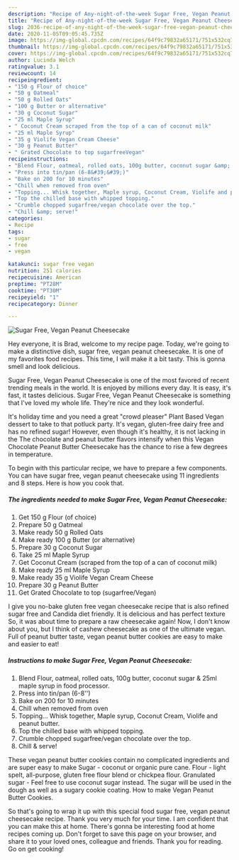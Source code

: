 ```yaml
---
description: "Recipe of Any-night-of-the-week Sugar Free, Vegan Peanut Cheesecake"
title: "Recipe of Any-night-of-the-week Sugar Free, Vegan Peanut Cheesecake"
slug: 2036-recipe-of-any-night-of-the-week-sugar-free-vegan-peanut-cheesecake
date: 2020-11-05T09:05:45.735Z
image: https://img-global.cpcdn.com/recipes/64f9c79832a65171/751x532cq70/sugar-free-vegan-peanut-cheesecake-recipe-main-photo.jpg
thumbnail: https://img-global.cpcdn.com/recipes/64f9c79832a65171/751x532cq70/sugar-free-vegan-peanut-cheesecake-recipe-main-photo.jpg
cover: https://img-global.cpcdn.com/recipes/64f9c79832a65171/751x532cq70/sugar-free-vegan-peanut-cheesecake-recipe-main-photo.jpg
author: Lucinda Welch
ratingvalue: 3.1
reviewcount: 14
recipeingredient:
- "150 g Flour of choice"
- "50 g Oatmeal"
- "50 g Rolled Oats"
- "100 g Butter or alternative"
- "30 g Coconut Sugar"
- "25 ml Maple Syrup"
- " Coconut Cream scraped from the top of a can of coconut milk"
- "25 ml Maple Syrup"
- "35 g Violife Vegan Cream Cheese"
- "30 g Peanut Butter"
- " Grated Chocolate to top sugarfreeVegan"
recipeinstructions:
- "Blend Flour, oatmeal, rolled oats, 100g butter, coconut sugar &amp; 25ml maple syrup in food processor."
- "Press into tin/pan (6-8&#39;&#39;)"
- "Bake on 200 for 10 minutes"
- "Chill when removed from oven"
- "Topping... Whisk together, Maple syrup, Coconut Cream, Violife and peanut butter."
- "Top the chilled base with whipped topping."
- "Crumble chopped sugarfree/vegan chocolate over the top."
- "Chill &amp; serve!"
categories:
- Recipe
tags:
- sugar
- free
- vegan

katakunci: sugar free vegan 
nutrition: 251 calories
recipecuisine: American
preptime: "PT28M"
cooktime: "PT30M"
recipeyield: "1"
recipecategory: Dinner

---
```



![Sugar Free, Vegan Peanut Cheesecake](https://img-global.cpcdn.com/recipes/64f9c79832a65171/751x532cq70/sugar-free-vegan-peanut-cheesecake-recipe-main-photo.jpg)

Hey everyone, it is Brad, welcome to my recipe page. Today, we're going to make a distinctive dish, sugar free, vegan peanut cheesecake. It is one of my favorites food recipes. This time, I will make it a bit tasty. This is gonna smell and look delicious.

Sugar Free, Vegan Peanut Cheesecake is one of the most favored of recent trending meals in the world. It is enjoyed by millions every day. It is easy, it's fast, it tastes delicious. Sugar Free, Vegan Peanut Cheesecake is something that I've loved my whole life. They're nice and they look wonderful.

It&#39;s holiday time and you need a great &#34;crowd pleaser&#34; Plant Based Vegan dessert to take to that potluck party. It&#39;s vegan, gluten-free dairy free and has no refined sugar! However, even though it&#39;s healthy, it is not lacking in the The chocolate and peanut butter flavors intensify when this Vegan Chocolate Peanut Butter Cheesecake has the chance to rise a few degrees in temperature.


To begin with this particular recipe, we have to prepare a few components. You can have sugar free, vegan peanut cheesecake using 11 ingredients and 8 steps. Here is how you cook that.

<!--inarticleads1-->

##### The ingredients needed to make Sugar Free, Vegan Peanut Cheesecake:

1. Get 150 g Flour (of choice)
1. Prepare 50 g Oatmeal
1. Make ready 50 g Rolled Oats
1. Make ready 100 g Butter (or alternative)
1. Prepare 30 g Coconut Sugar
1. Take 25 ml Maple Syrup
1. Get  Coconut Cream (scraped from the top of a can of coconut milk)
1. Make ready 25 ml Maple Syrup
1. Make ready 35 g Violife Vegan Cream Cheese
1. Prepare 30 g Peanut Butter
1. Get  Grated Chocolate to top (sugarfree/Vegan)


I give you no-bake gluten free vegan cheesecake recipe that is also refined sugar free and Candida diet friendly. It is delicious and has perfect texture So, it was about time to prepare a raw cheesecake again! Now, I don&#39;t know about you, but I think of cashew cheesecake as one of the ultimate vegan. Full of peanut butter taste, vegan peanut butter cookies are easy to make and easier to eat! 

<!--inarticleads2-->

##### Instructions to make Sugar Free, Vegan Peanut Cheesecake:

1. Blend Flour, oatmeal, rolled oats, 100g butter, coconut sugar &amp; 25ml maple syrup in food processor.
1. Press into tin/pan (6-8&#39;&#39;)
1. Bake on 200 for 10 minutes
1. Chill when removed from oven
1. Topping... Whisk together, Maple syrup, Coconut Cream, Violife and peanut butter.
1. Top the chilled base with whipped topping.
1. Crumble chopped sugarfree/vegan chocolate over the top.
1. Chill &amp; serve!


These vegan peanut butter cookies contain no complicated ingredients and are super easy to make Sugar - coconut or organic pure cane. Flour - light spelt, all-purpose, gluten free flour blend or chickpea flour. Granulated sugar - Feel free to use coconut sugar instead. The sugar will be used in the dough as well as a sugary cookie coating. How to make Vegan Peanut Butter Cookies. 

So that's going to wrap it up with this special food sugar free, vegan peanut cheesecake recipe. Thank you very much for your time. I am confident that you can make this at home. There's gonna be interesting food at home recipes coming up. Don't forget to save this page on your browser, and share it to your loved ones, colleague and friends. Thank you for reading. Go on get cooking!
